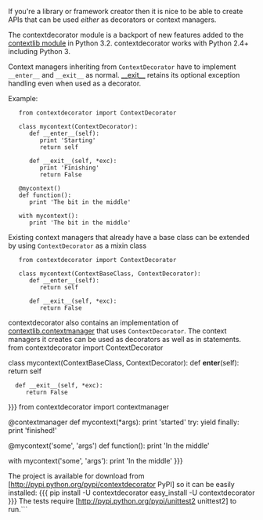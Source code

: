 If you're a library or framework creator then it is nice to be able to create
APIs that can be used _either_ as decorators or context managers.

The contextdecorator module is a backport of new features added to the
[contextlib module](http://docs.python.org/library/contextlib.html) in
Python 3.2. contextdecorator works with Python 2.4+ including Python 3.

Context managers inheriting from `ContextDecorator` have to implement
`__enter__` and `__exit__` as normal.
[\_\_exit\_\_](http://docs.python.org/reference/datamodel.html#object.__exit__)
retains its optional exception handling even when used as a decorator.

Example:
```
   from contextdecorator import ContextDecorator

   class mycontext(ContextDecorator):
      def __enter__(self):
         print 'Starting'
         return self

      def __exit__(self, *exc):
         print 'Finishing'
         return False

   @mycontext()
   def function():
      print 'The bit in the middle'
   
   with mycontext():
      print 'The bit in the middle'
```
Existing context managers that already have a base class can be extended by
using `ContextDecorator` as a mixin class
```
   from contextdecorator import ContextDecorator

   class mycontext(ContextBaseClass, ContextDecorator):
      def __enter__(self):
         return self

      def __exit__(self, *exc):
         return False
```
contextdecorator also contains an implementation of [contextlib.contextmanager](http://docs.python.org/library/contextlib.html#contextlib.contextmanager)
that uses `ContextDecorator`. The context managers it creates can be used as
decorators as well as in statements.   from contextdecorator import ContextDecorator

   class mycontext(ContextBaseClass, ContextDecorator):
      def __enter__(self):
         return self

      def __exit__(self, *exc):
         return False
}}}
   from contextdecorator import contextmanager
   
   @contextmanager
   def mycontext(*args):
      print 'started'
      try:
         yield
      finally:
         print 'finished!'
   
   @mycontext('some', 'args')
   def function():
      print 'In the middle'
      
   with mycontext('some', 'args'):
      print 'In the middle'
}}}

The project is available for download from [http://pypi.python.org/pypi/contextdecorator PyPI] so it can be easily installed:
{{{
    pip install -U contextdecorator
    easy_install -U contextdecorator
}}}
The tests require [http://pypi.python.org/pypi/unittest2 unittest2]
to run.```